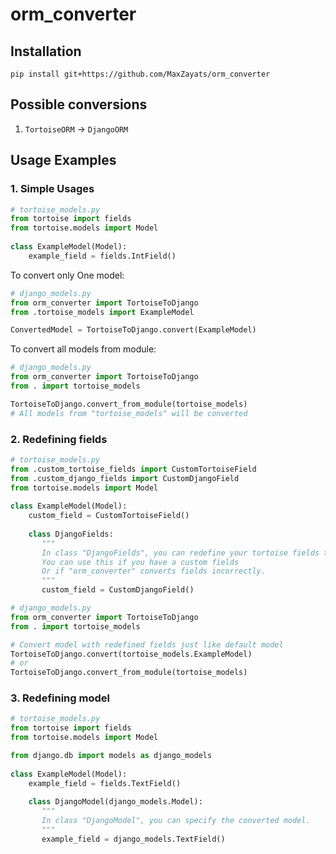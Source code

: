 # orm_converter

## Installation
`pip install git+https://github.com/MaxZayats/orm_converter`

## Possible conversions
1. `TortoiseORM` -> `DjangoORM`

## Usage Examples
### 1. Simple Usages
```python
# tortoise_models.py
from tortoise import fields
from tortoise.models import Model
   
class ExampleModel(Model):
    example_field = fields.IntField()
```

To convert only One model:
```python
# django_models.py
from orm_converter import TortoiseToDjango
from .tortoise_models import ExampleModel

ConvertedModel = TortoiseToDjango.convert(ExampleModel)
```

To convert all models from module:
```python
# django_models.py
from orm_converter import TortoiseToDjango
from . import tortoise_models

TortoiseToDjango.convert_from_module(tortoise_models)
# All models from "tortoise_models" will be converted
```

### 2. Redefining fields
```python
# tortoise_models.py
from .custom_tortoise_fields import CustomTortoiseField
from .custom_django_fields import CustomDjangoField
from tortoise.models import Model
   
class ExampleModel(Model):
    custom_field = CustomTortoiseField()
    
    class DjangoFields:
       """
       In class "DjangoFields", you can redefine your tortoise fields to django fields.
       You can use this if you have a custom fields
       Or if "orm_converter" converts fields incorrectly.
       """
       custom_field = CustomDjangoField()
```

```python
# django_models.py
from orm_converter import TortoiseToDjango
from . import tortoise_models

# Convert model with redefined fields just like default model
TortoiseToDjango.convert(tortoise_models.ExampleModel)
# or
TortoiseToDjango.convert_from_module(tortoise_models)
```

### 3. Redefining model
```python
# tortoise_models.py
from tortoise import fields
from tortoise.models import Model

from django.db import models as django_models
   
class ExampleModel(Model):
    example_field = fields.TextField()
    
    class DjangoModel(django_models.Model):
       """
       In class "DjangoModel", you can specify the converted model.
       """
       example_field = django_models.TextField()
```
